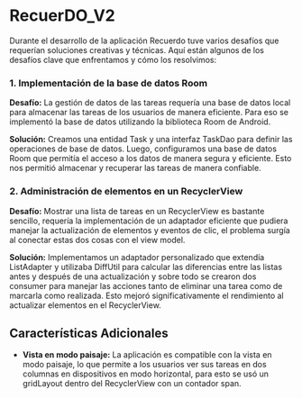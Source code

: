 # RecuerDO_V2

Durante el desarrollo de la aplicación Recuerdo tuve varios desafíos que requerían soluciones creativas y técnicas. Aquí están algunos de los desafíos clave que enfrentamos y cómo los resolvimos:

### 1. Implementación de la base de datos Room

**Desafío:** La gestión de datos de las tareas requería una base de datos local para almacenar las tareas de los usuarios de manera eficiente. Para eso se implementó la base de datos utilizando la biblioteca Room de Android.

**Solución:** Creamos una entidad Task y una interfaz TaskDao para definir las operaciones de base de datos. Luego, configuramos una base de datos Room que permitía el acceso a los datos de manera segura y eficiente. Esto nos permitió almacenar y recuperar las tareas de manera confiable.


### 2. Administración de elementos en un RecyclerView

**Desafío:** Mostrar una lista de tareas en un RecyclerView es bastante sencillo, requería la implementación de un adaptador eficiente que pudiera manejar la actualización de elementos y eventos de clic, el problema surgía al conectar estas dos cosas con el view model.

**Solución:** Implementamos un adaptador personalizado que extendía ListAdapter y utilizaba DiffUtil para calcular las diferencias entre las listas antes y después de una actualización y sobre todo se crearon dos consumer para manejar las acciones tanto de eliminar una tarea como de marcarla como realizada. Esto mejoró significativamente el rendimiento al actualizar elementos en el RecyclerView.

## Características Adicionales

- **Vista en modo paisaje:** La aplicación es compatible con la vista en modo paisaje, lo que permite a los usuarios ver sus tareas en dos columnas en dispositivos en modo horizontal, para esto se usó un gridLayout dentro del RecyclerView con un contador span.
